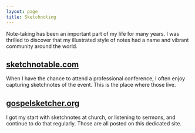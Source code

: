```yaml
---
layout: page
title: Sketchnoting
---
```


Note-taking has been an important part of my life for many years. I was thrilled to discover that my illustrated style of notes had a name and vibrant community around the world.

## [sketchnotable.com](https://sketchnotable.com)

When I have the chance to attend a professional conference, I often enjoy capturing sketchnotes of the event. This is the place where those live.

## [gospelsketcher.org](https://gospelsketcher.org)

I got my start with sketchnotes at church, or listening to sermons, and continue to do that regularly. Those are all posted on this dedicated site.